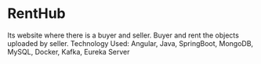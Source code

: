 # RentHub
Its website where there is a buyer and seller. Buyer and rent the objects uploaded by seller. Technology Used: Angular, Java, SpringBoot, MongoDB, MySQL, Docker, Kafka, Eureka Server
